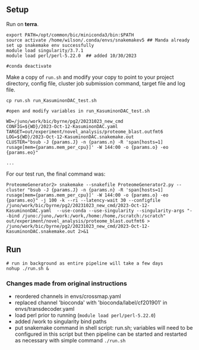## Setup

Run on **terra**.

```plain
export PATH=/opt/common/bic/miniconda3/bin:$PATH
source activate /home/wilson/.conda/envs/snakemakev5 ## Manda already set up snakemake env successfully
module load singularity/3.7.1
module load perl/perl-5.22.0  ## added 10/30/2023

#conda deactivate
```

Make a copy of `run.sh` and modify your copy to point to your project directory, config file, cluster job submission command, target file and log file. 
```plain
cp run.sh run_KasuminonDAC_test.sh

#open and modify variables in run_KasuminonDAC_test.sh

WD=/juno/work/bic/byrne/pg2/20231023_new_cmd                                    
CONFIG=${WD}/2023-Oct-12-KasuminonDAC.yaml                                      
TARGET=out/experiment/novel_analysis/proteome_blast.outfmt6                     
LOG=${WD}/2023-Oct-12-KasuminonDAC.snakemake.out                                
CLUSTER="bsub -J {params.J} -n {params.n} -R 'span[hosts=1] rusage[mem={params.mem_per_cpu}]' -W 144:00 -o {params.o} -eo {params.eo}"

...
```

For our test run, the final command was:
```plain
ProteomeGenerator2> snakemake --snakefile ProteomeGenerator2.py --cluster "bsub -J {params.J} -n {params.n} -R 'span[hosts=1] rusage[mem={params.mem_per_cpu}]' -W 144:00 -o {params.o} -eo {params.eo}" -j 100 -k --ri --latency-wait 30 --configfile /juno/work/bic/byrne/pg2/20231023_new_cmd/2023-Oct-12-KasuminonDAC.yaml  --use-conda --use-singularity --singularity-args "--bind /juno:/juno,/work:/work,/home:/home,/scratch:/scratch" out/experiment/novel_analysis/proteome_blast.outfmt6 > /juno/work/bic/byrne/pg2/20231023_new_cmd/2023-Oct-12-KasuminonDAC.snakemake.out 2>&1
```

## Run 
```plain
# run in background as entire pipeline will take a few days
nohup ./run.sh &
```

### Changes made from original instructions
- reordered channels in envs/crossmap.yaml
- replaced channel 'bioconda' with 'bioconda/label/cf201901' in envs/transdecoder.yaml
- load perl prior to running (`module load perl/perl-5.22.0`)
- added /work to singularity bind paths
- put snakemake command in shell script: run.sh; variables will need to be configured in this script but then pipeline can be started and restarted as necessary with simple command `./run.sh`
  

